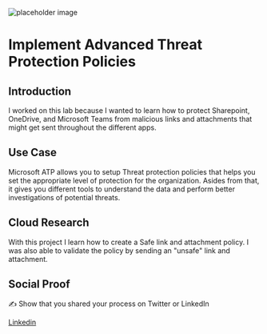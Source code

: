 <!-- This template removes the micro tutorial for a quicker post and removes images for a full template check out the 000-DAY-ARTICLE-LONG-TEMPLATE.MD-->

![placeholder image](https://www.softwareone.com/-/media/global/social-media-and-blog/content/windows-defender-atp-grafik-content.png?la=en&rev=7ac5042a7eab4ff0abf25bcadb046c8c&hash=1FBB1C1AB38756CF2461BD303332B4238465BC7E)

# Implement Advanced Threat Protection Policies

## Introduction

I worked on this lab because I wanted to learn how to protect Sharepoint, OneDrive, and Microsoft Teams from malicious links and attachments that might get sent throughout the different apps. 

## Use Case

Microsoft ATP allows you to setup Threat protection policies that helps you set the appropriate level of protection for the organization. Asides from that, it gives you different tools to understand the data and perform better investigations of potential threats.

## Cloud Research

With this project I learn how to create a Safe link and attachment policy. I was also able to validate the policy by sending an "unsafe" link and attachment. 
## Social Proof

✍️ Show that you shared your process on Twitter or LinkedIn

[Linkedin](https://www.linkedin.com/posts/wilkinsanchez_wilkinsanchez100daysofcloud-activity-6727773198030561280-t6AK)
